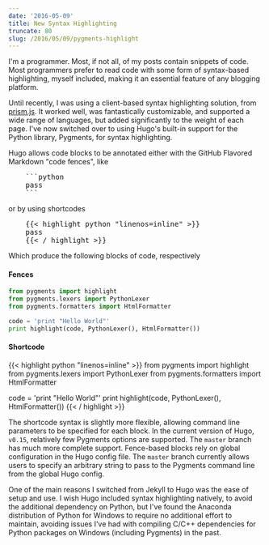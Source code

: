 ```yaml
---
date: '2016-05-09'
title: New Syntax Highlighting
truncate: 80
slug: /2016/05/09/pygments-highlight
---
```


I'm a programmer.  Most, if not all, of my posts contain snippets of code.  Most programmers prefer to read code with some form of syntax-based highlighting, myself included, making it an essential feature of any blogging platform.

Until recently, I was using a client-based syntax highlighting solution, from [prism.js](http://prismjs.com/).  It worked well, was fantastically customizable, and supported a wide range of languages, but added significantly to the weight of each page.  I've now switched over to using Hugo's built-in support for the Python library, Pygments, for syntax highlighting.

Hugo allows code blocks to be annotated either with the GitHub Flavored Markdown "code fences", like

<pre>
    ```python
    pass
    ```
</pre>

or by using shortcodes

<pre>
    {{&lt; highlight python "linenos=inline" >}}
    pass
    {{&lt; / highlight >}}
</pre>


Which produce the following blocks of code, respectively

#### Fences
```python
from pygments import highlight
from pygments.lexers import PythonLexer
from pygments.formatters import HtmlFormatter

code = 'print "Hello World"'
print highlight(code, PythonLexer(), HtmlFormatter())
```

#### Shortcode
{{< highlight python "linenos=inline" >}}
from pygments import highlight
from pygments.lexers import PythonLexer
from pygments.formatters import HtmlFormatter

code = 'print "Hello World"'
print highlight(code, PythonLexer(), HtmlFormatter())
{{< / highlight >}}

The shortcode syntax is slightly more flexible, allowing command line parameters to be specified for each block.  In the current version of Hugo, `v0.15`, relatively few Pygments options are supported.  The `master` branch has much more complete support.  Fence-based blocks rely on global configuration in the Hugo config file.  The `master` branch currently allows users to specify an arbitrary string to pass to the Pygments command line from the global Hugo config.

One of the main reasons I switched from Jekyll to Hugo was the ease of setup and use.  I wish Hugo included syntax highlighting natively, to avoid the additional dependency on Python, but I've found the Anaconda distribution of Python for Windows to require no additional effort to maintain, avoiding issues I've had with compiling C/C++ dependencies for Python packages on Windows (including Pygments) in the past.